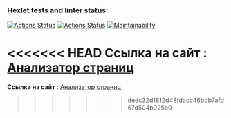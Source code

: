 ### Hexlet tests and linter status:
[![Actions Status](https://github.com/Tanman515/python-project-83/actions/workflows/hexlet-check.yml/badge.svg)](https://github.com/Tanman515/python-project-83/actions)
[![Actions Status](https://github.com/Tanman515/python-project-83/actions/workflows/my_check.yml/badge.svg)](https://github.com/Tanman515/python-project-83/actions)
[![Maintainability](https://api.codeclimate.com/v1/badges/33231938719485a7c0e0/maintainability)](https://codeclimate.com/github/Tanman515/python-project-83/maintainability)

<<<<<<< HEAD
**Ссылка на сайт** : [Анализатор страниц](https://python-project-83-2kaf.onrender.com)
=======
**Ссылка на сайт** : [Анализатор страниц](https://python-project-83-2kaf.onrender.com)
>>>>>>> deec32d1812d48fdacc46bdb7afd67d504b025b0
